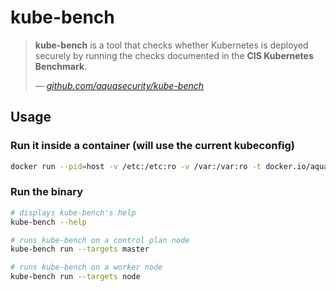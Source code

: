 # kube-bench

> **kube-bench** is a tool that checks whether Kubernetes is deployed securely by running the checks documented in the **CIS Kubernetes Benchmark**.
>
> &mdash; _[github.com/aquasecurity/kube-bench](https://github.com/aquasecurity/kube-bench)_

## Usage

### Run it inside a container (will use the current kubeconfig)

```bash
docker run --pid=host -v /etc:/etc:ro -v /var:/var:ro -t docker.io/aquasec/kube-bench:latest --version 1.18
```

### Run the binary

```bash
# displays kube-bench's help
kube-bench --help

# runs kube-bench on a control plan node
kube-bench run --targets master

# runs kube-bench on a worker node
kube-bench run --targets node
```
